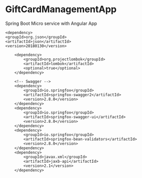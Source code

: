 # GiftCardManagementApp
Spring Boot Micro service with Angular App
	
	<dependency>
    <groupId>org.json</groupId>
    <artifactId>json</artifactId>
    <version>20180130</version>
</dependency>
		
		<dependency>
			<groupId>org.projectlombok</groupId>
			<artifactId>lombok</artifactId>
			<optional>true</optional>
		</dependency>
		
		<!-- Swagger -->
        <dependency>
            <groupId>io.springfox</groupId>
            <artifactId>springfox-swagger2</artifactId>
            <version>2.8.0</version>
        </dependency>
        <dependency>
            <groupId>io.springfox</groupId>
            <artifactId>springfox-swagger-ui</artifactId>
            <version>2.8.0</version>
        </dependency>
        <dependency>
            <groupId>io.springfox</groupId>
            <artifactId>springfox-bean-validators</artifactId>
            <version>2.8.0</version>
        </dependency>
        <dependency>
            <groupId>javax.xml</groupId>
            <artifactId>jaxb-api</artifactId>
            <version>2.1</version>
        </dependency>
		
		
